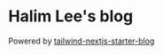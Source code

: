 # Halim Lee's blog

Powered by [tailwind-nextjs-starter-blog](https://github.com/timlrx/tailwind-nextjs-starter-blog)
